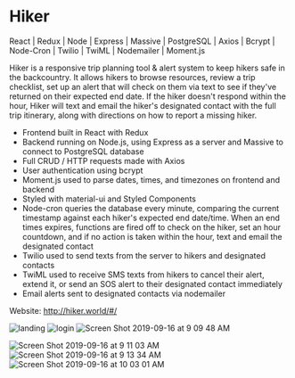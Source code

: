 
<h1>Hiker</h1>

React | Redux | Node | Express | Massive | PostgreSQL | Axios | Bcrypt | Node-Cron | Twilio | TwiML | Nodemailer | Moment.js
<br />

Hiker is a responsive trip planning tool & alert system to keep hikers safe in the backcountry. It allows hikers to browse resources, review a trip checklist, set up an alert that will check on them via text to see if they've returned on their expected end date. If the hiker doesn't respond within the hour, Hiker will text and email the hiker's designated contact with the full trip itinerary, along with directions on how to report a missing hiker.


- Frontend built in React with Redux
- Backend running on Node.js, using Express as a server and Massive to connect to PostgreSQL database
- Full CRUD / HTTP requests made with Axios
- User authentication using bcrypt
- Moment.js used to parse dates, times, and timezones on frontend and backend
- Styled with material-ui and Styled Components
- Node-cron queries the database every minute, comparing the current timestamp against each hiker's expected end date/time. When an end times expires, functions are fired off to check on the hiker, set an hour countdown, and if no action is taken within the hour, text and email the designated contact
- Twilio used to send texts from the server to hikers and designated contacts
- TwiML used to receive SMS texts from hikers to cancel their alert, extend it, or send an SOS alert to their designated contact immediately
- Email alerts sent to designated contacts via nodemailer

Website: http://hiker.world/#/

![landing](https://user-images.githubusercontent.com/29295716/64964061-4bb71980-d868-11e9-9b29-34a872d51b49.png)
![login](https://user-images.githubusercontent.com/29295716/64964108-6db09c00-d868-11e9-87e3-db54725082f6.png)
![Screen Shot 2019-09-16 at 9 09 48 AM](https://user-images.githubusercontent.com/29295716/64964157-81f49900-d868-11e9-972e-9b92f2bd4511.png)

![Screen Shot 2019-09-16 at 9 11 03 AM](https://user-images.githubusercontent.com/29295716/64964282-b9634580-d868-11e9-9409-59f182df73eb.png)
![Screen Shot 2019-09-16 at 9 13 34 AM](https://user-images.githubusercontent.com/29295716/64964295-c2541700-d868-11e9-9d94-aedf31ef9f90.png)
![Screen Shot 2019-09-16 at 10 03 01 AM](https://user-images.githubusercontent.com/29295716/64964504-31ca0680-d869-11e9-9aa0-386f4e8a3ed2.png)




